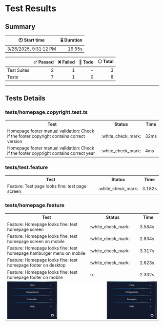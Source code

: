 # Test Results
  ## Summary
  
| :clock10: Start time | :hourglass: Duration |
| --- | ---: |
|3/26/2025, 9:31:12 PM|19.95s|

| | :white_check_mark: Passed | :x: Failed | :construction: Todo | :white_circle: Total |
| --- | ---: | ---: | ---:| ---: |
|Test Suites|2|1|-|3|
|Tests|7|1|0|8|



  ---
  ## Tests Details
  ### tests/homepage.copyright.test.ts
<table>
<tr><th>Test</th><th>Status</th><th>Time</th></tr>
<tr><td>Homepage footer manual validation: Check if the footer copyright contains correct version</td><td>:white_check_mark:</td><td>32ms</td></tr>
<tr><td>Homepage footer manual validation: Check if the footer coypright contains correct year</td><td>:white_check_mark:</td><td>4ms</td></tr>
</table>

### tests/test.feature
<table>
<tr><th>Test</th><th>Status</th><th>Time</th></tr>
<tr><td>Feature: Test page looks fine: test page screen</td><td>:white_check_mark:</td><td>3.182s</td></tr>
</table>

### tests/homepage.feature
<table>
<tr><th>Test</th><th>Status</th><th>Time</th></tr>
<tr><td>Feature: Homepage looks fine: test homepage screen</td><td>:white_check_mark:</td><td>3.584s</td></tr>
<tr><td>Feature: Homepage looks fine: test homepage screen on mobile</td><td>:white_check_mark:</td><td>2.834s</td></tr>
<tr><td>Feature: Homepage looks fine: test homepage hamburger menu on mobile</td><td>:white_check_mark:</td><td>3.317s</td></tr>
<tr><td>Feature: Homepage looks fine: test homepage footer on desktop</td><td>:white_check_mark:</td><td>2.623s</td></tr>
<tr><td>Feature: Homepage looks fine: test homepage footer on mobile</td><td>:x:</td><td>2.332s</td></tr>
<tr><td colspan="3"><img src="https://github.com/exadel-inc/esl/blob/diff-report/homepage.feature/feature-homepage-looks-fine-test-homepage-footer-on-mobile-diff.jpg?raw=true" alt="Test Diff feature-homepage-looks-fine-test-homepage-footer-on-mobile-diff.jpg"/></td></tr></table>


